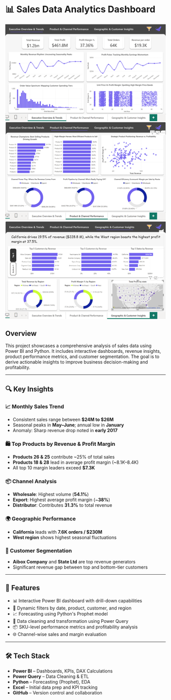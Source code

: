 # 📊 Sales Data Analytics Dashboard

![img1](img1.png)
![img2](img2.png)
![img3](img3.png)

## Overview

This project showcases a comprehensive analysis of sales data using Power BI and Python. It includes interactive dashboards, revenue insights, product performance metrics, and customer segmentation. The goal is to derive actionable insights to improve business decision-making and profitability.

---

## 🔍 Key Insights

### 📈 Monthly Sales Trend
- Consistent sales range between **$24M to $26M**
- Seasonal peaks in **May–June**; annual low in **January**
- Anomaly: Sharp revenue drop noted in **early 2017**

### 🛍️ Top Products by Revenue & Profit Margin
- **Products 26 & 25** contribute ~25% of total sales
- **Products 18 & 28** lead in average profit margin (~$8.1K–$8.4K)
- All top 10 margin leaders exceed **$7.3K**

### 📦 Channel Analysis
- **Wholesale**: Highest volume (**54.1%**)
- **Export**: Highest average profit margin (~**38%**)
- **Distributor**: Contributes **31.3%** to total revenue

### 🌍 Geographic Performance
- **California** leads with **7.6K orders / $230M**
- **West region** shows highest seasonal fluctuations

### 👤 Customer Segmentation
- **Aibox Company** and **State Ltd** are top revenue generators
- Significant revenue gap between top and bottom-tier customers

---

## 🧩 Features

- 📊 Interactive Power BI dashboard with drill-down capabilities
- 📌 Dynamic filters by date, product, customer, and region
- 📈 Forecasting using Python's Prophet model
- 🧼 Data cleaning and transformation using Power Query
- 📦 SKU-level performance metrics and profitability analysis
- 🌐 Channel-wise sales and margin evaluation

---

## 🛠️ Tech Stack

- **Power BI** – Dashboards, KPIs, DAX Calculations
- **Power Query** – Data Cleaning & ETL
- **Python** – Forecasting (Prophet), EDA
- **Excel** – Initial data prep and KPI tracking
- **GitHub** – Version control and collaboration


